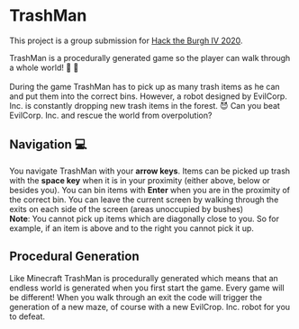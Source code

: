 # TrashMan
This project is a group submission for [Hack the Burgh IV 2020](https://my.2020.hacktheburgh.com/).

TrashMan is a procedurally generated game so the player can walk through a whole world!  :deciduous_tree:  :construction_worker: <br><br>
During the game TrashMan has to pick up as many trash items as he can and put them into the correct bins. 
However, a robot designed by EvilCorp. Inc. is constantly dropping new trash items in the forest. :smiling_imp:
Can you beat EvilCorp. Inc. and rescue the world from overpolution? 

## Navigation :computer:
You navigate TrashMan with your **arrow keys**. Items can be picked up trash with the **space key** when it is in your proximity 
(either above, below or besides you). You can bin items with **Enter** when you are in the proximity of the correct bin. 
You can leave the current screen by walking through the exits on each side of the screen (areas unoccupied by bushes) <br>
**Note**: You cannot pick up items which are diagonally close to you. So for example, if an item is above and to the right you cannot pick it up.

## Procedural Generation
Like Minecraft TrashMan is procedurally generated which means that an endless world is generated when you first start the game. 
Every game will be different! When you walk through an exit the code will trigger the generation of a new maze, of course with a new EvilCrop. Inc. robot
for you to defeat.

